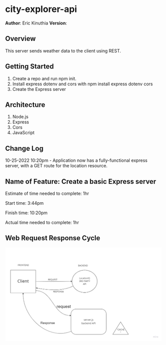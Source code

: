 # city-explorer-api

**Author**: Eric Kinuthia
**Version**:

## Overview

This server sends weather data to the client using REST.

## Getting Started

1. Create a repo and run npm init.
2. Install express dotenv and cors with npm install express dotenv cors
3. Create the Express server

## Architecture

1. Node.js
2. Express
3. Cors
4. JavaScript

## Change Log

10-25-2022 10:20pm - Application now has a fully-functional express server, with a GET route for the location resource.

## Name of Feature: Create a basic Express server

Estimate of time needed to complete: 1hr
 
Start time: 3:44pm

Finish time: 10:20pm

Actual time needed to complete: 1hr

## Web Request Response Cycle

![wrrc](/2nd%20wrrc.jpg)

